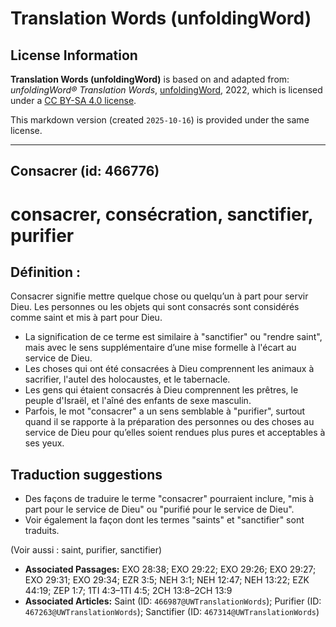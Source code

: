 # Translation Words (unfoldingWord)

## License Information

**Translation Words (unfoldingWord)** is based on and adapted from: _unfoldingWord® Translation Words_, [unfoldingWord](https://unfoldingword.org/utw), 2022, which is licensed under a [CC BY-SA 4.0 license](https://creativecommons.org/licenses/by-sa/4.0/legalcode.en).

This markdown version (created `2025-10-16`) is provided under the same license.



--------------------------------

## Consacrer (id: 466776)

consacrer, consécration, sanctifier, purifier
=============================================

Définition :
------------

Consacrer signifie mettre quelque chose ou quelqu’un à part pour servir Dieu. Les personnes ou les objets qui sont consacrés sont considérés comme saint et mis à part pour Dieu.

* La signification de ce terme est similaire à "sanctifier" ou "rendre saint", mais avec le sens supplémentaire d’une mise formelle à l'écart au service de Dieu.
* Les choses qui ont été consacrées à Dieu comprennent les animaux à sacrifier, l'autel des holocaustes, et le tabernacle.
* Les gens qui étaient consacrés à Dieu comprennent les prêtres, le peuple d'Israël, et l'aîné des enfants de sexe masculin.
* Parfois, le mot "consacrer" a un sens semblable à "purifier", surtout quand il se rapporte à la préparation des personnes ou des choses au service de Dieu pour qu’elles soient rendues plus pures et acceptables à ses yeux.

Traduction suggestions
----------------------

* Des façons de traduire le terme "consacrer" pourraient inclure, "mis à part pour le service de Dieu" ou "purifié pour le service de Dieu".
* Voir également la façon dont les termes "saints" et "sanctifier" sont traduits.

(Voir aussi : saint, purifier, sanctifier)

* **Associated Passages:** EXO 28:38; EXO 29:22; EXO 29:26; EXO 29:27; EXO 29:31; EXO 29:34; EZR 3:5; NEH 3:1; NEH 12:47; NEH 13:22; EZK 44:19; ZEP 1:7; 1TI 4:3–1TI 4:5; 2CH 13:8–2CH 13:9
* **Associated Articles:** Saint (ID: `466987@UWTranslationWords`); Purifier (ID: `467263@UWTranslationWords`); Sanctifier (ID: `467314@UWTranslationWords`)

